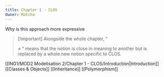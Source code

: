 ```yaml
---
title: Chapter 1 - CLOS
Owner: Matcha
---
```

Why is this approach more expressive

> [!important] Alongside the whole chapter, “
> 
> $\neq$ “ means that the notion is close in meaning to another but is replaced by a whole new notion specific to CLOS.
  
[[ING1/MOD2 Modelisation 2/Chapter 1 - CLOS/Introduction|Introduction]]
[[Classes & Objects]]
[[Inheritance]]
[[Polymorphism]]